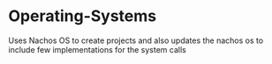 # Operating-Systems
Uses Nachos OS to create projects and also updates the nachos os to include few implementations for the system calls
